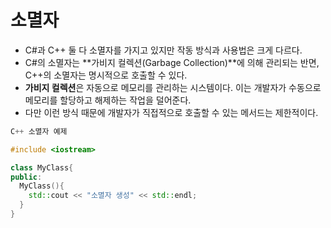 # 소멸자
  * C#과 C++ 둘 다 소멸자를 가지고 있지만 작동 방식과 사용법은 크게 다르다.
  * C#의 소멸자는 **가비지 컬렉션(Garbage Collection)**에 의해 관리되는 반면, C++의 소멸자는 명시적으로 호출할 수 있다.
  * **가비지 컬렉션**은 자동으로 메모리를 관리하는 시스템이다. 이는 개발자가 수동으로 메모리를 할당하고 해제하는 작업을 덜어준다.
  * 다만 이런 방식 때문에 개발자가 직접적으로 호출할 수 있는 메서드는 제한적이다.

```C++
C++ 소멸자 예제

#include <iostream>

class MyClass{
public:
  MyClass(){
    std::cout << "소멸자 생성" << std::endl;
  }
}
